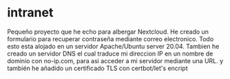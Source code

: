 # intranet
Pequeño proyecto que he echo para albergar Nextcloud. He creado un formulario para recuperar contraseña mediante correo electronico. Todo esto esta alojado en un servidor Apache/Ubuntu server 20.04. Tambien he creado un servidor DNS el cual traduce mi direccion IP en un nombre de dominio con no-ip.com, para asi acceder a mi servidor mediante una URL. y también he añadido un certificado TLS con certbot/let's encript
